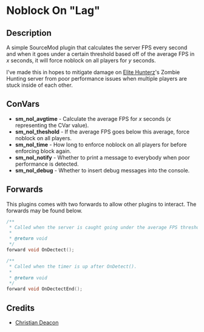 # Noblock On "Lag"
## Description
A simple SourceMod plugin that calculates the server FPS every second and when it goes under a certain threshold based off of the average FPS in *x* seconds, it will force noblock on all players for *y* seconds.

I've made this in hopes to mitigate damage on [Elite Hunterz](https://forum.elite-hunterz.com/)'s Zombie Hunting server from poor performance issues when multiple players are stuck inside of each other.

## ConVars
* **sm_nol_avgtime** - Calculate the average FPS for *x* seconds (*x* representing the CVar value).
* **sm_nol_theshold** - If the average FPS goes below this average, force noblock on all players.
* **sm_nol_time** - How long to enforce noblock on all players for before enforcing block again.
* **sm_nol_notify** - Whether to print a message to everybody when poor performance is detected.
* **sm_nol_debug** - Whether to insert debug messages into the console.

## Forwards
This plugins comes with two forwards to allow other plugins to interact. The forwards may be found below.

```C
/**
 * Called when the server is caught going under the average FPS threshold.
 * 
 * @return void
 */
forward void OnDectect();

/**
 * Called when the timer is up after OnDetect().
 * 
 * @return void
 */
forward void OnDectectEnd();
```

## Credits
* [Christian Deacon](https://github.com/gamemann)